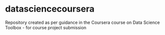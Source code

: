 datasciencecoursera
===================

Repository created as per guidance in the Coursera course on Data Science Toolbox - for course project submission

